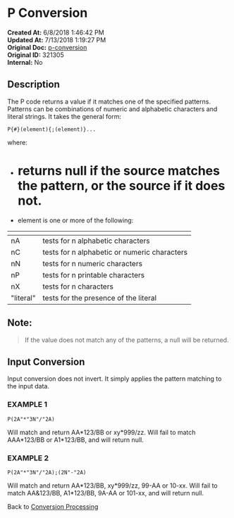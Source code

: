 # P Conversion

**Created At:** 6/8/2018 1:46:42 PM  
**Updated At:** 7/13/2018 1:19:27 PM  
**Original Doc:** [p-conversion](https://docs.jbase.com/46351-conversion-processing/p-conversion)  
**Original ID:** 321305  
**Internal:** No  


## Description 

The P code returns a value if it matches one of the specified patterns. Patterns can be combinations of numeric and alphabetic characters and literal strings. It takes the general form:

```
P{#}(element){;(element)}...
```

where:

- # returns null if the source matches the pattern, or the source if it does not.
- element is one or more of the following:



| <!----> | <!----> |
| --- | --- |
| nA<br> | tests for n alphabetic characters<br> |
| nC<br> | tests for n alphabetic or numeric characters<br> |
| nN<br> | tests for n numeric characters<br> |
| nP<br> | tests for n printable characters<br> |
| nX<br> | tests for n characters<br> |
| "literal"<br> | tests for the presence of the literal<br> |




## Note: 


> If the value does not match any of the patterns, a null will be returned.




## Input Conversion 

Input conversion does not invert. It simply applies the pattern matching to the input data.



### EXAMPLE 1

```
P(2A"*"3N"/"2A)
```

Will match and return AA\*123/BB or xy\*999/zz. Will fail to match AAA\*123/BB or A1\*123/BB, and will return null.



### EXAMPLE 2

```
P(2A"*"3N"/"2A);(2N"-"2A)
```

Will match and return AA\*123/BB, xy\*999/zz, 99-AA or 10-xx. Will fail to match AA&123/BB, A1\*123/BB, 9A-AA or 101-xx, and will return null.



Back to [Conversion Processing](./../conversion-processing)
